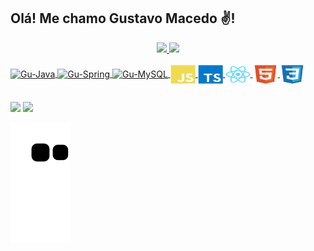 ## Olá! Me chamo Gustavo Macedo ✌!

<div align="center">
  <a href="https://github.com/gustavomlima9393">
  <img height="180em" src="https://github-readme-stats.vercel.app/api?username=gustavomlima9393&show_icons=true&theme=dracula&include_all_commits=true&count_private=true"/>
  <img height="180em" src="https://github-readme-stats.vercel.app/api/top-langs/?username=gustavomlima9393&layout=compact&langs_count=7&theme=dracula"/>
</div>
<div style="display: inline_block"><br>
  <img align="center" alt="Gu-Java" height="30" width="40" src="https://cdn.jsdelivr.net/gh/devicons/devicon/icons/java/java-original.svg" />
  <img align="center" alt="Gu-Spring" height="30" width="40" img src="https://cdn.jsdelivr.net/gh/devicons/devicon/icons/spring/spring-original.svg" />
  <img align="center" alt="Gu-MySQL" height="30" width="40" img src="https://cdn.jsdelivr.net/gh/devicons/devicon/icons/mysql/mysql-original.svg" />      
  <img align="center" alt="Gu-Js" height="30" width="40" src="https://raw.githubusercontent.com/devicons/devicon/master/icons/javascript/javascript-plain.svg">
  <img align="center" alt="Gu-Ts" height="30" width="40" src="https://raw.githubusercontent.com/devicons/devicon/master/icons/typescript/typescript-plain.svg">
  <img align="center" alt="Gu-React" height="30" width="40" src="https://raw.githubusercontent.com/devicons/devicon/master/icons/react/react-original.svg">
  <img align="center" alt="Gu-HTML" height="30" width="40" src="https://raw.githubusercontent.com/devicons/devicon/master/icons/html5/html5-original.svg">
  <img align="center" alt="Gu-CSS" height="30" width="40" src="https://raw.githubusercontent.com/devicons/devicon/master/icons/css3/css3-original.svg">
</div>

##

<div>
  <a href = "mailto:gustavomlima9393@gmail.com"><img src="https://img.shields.io/badge/-Gmail-%23333?style=for-the-badge&logo=gmail&logoColor=white" target="_blank"></a>
  <a href="https://www.linkedin.com/in/gustavo-macedo-de-lima/" target="_blank"><img src="https://img.shields.io/badge/-LinkedIn-%230077B5?style=for-the-badge&logo=linkedin&logoColor=white" target="_blank"></a> 
 
  ![Snake animation](https://github.com/gustavomlima9393/gustavomlima9393/blob/output/github-contribution-grid-snake.svg)
 
</div>
          
          
          
          
